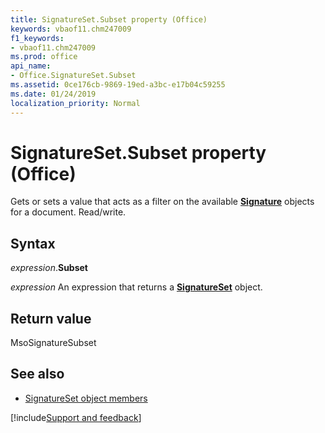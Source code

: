 ```yaml
---
title: SignatureSet.Subset property (Office)
keywords: vbaof11.chm247009
f1_keywords:
- vbaof11.chm247009
ms.prod: office
api_name:
- Office.SignatureSet.Subset
ms.assetid: 0ce176cb-9869-19ed-a3bc-e17b04c59255
ms.date: 01/24/2019
localization_priority: Normal
---
```



# SignatureSet.Subset property (Office)

Gets or sets a value that acts as a filter on the available **[Signature](office.signature.md)** objects for a document. Read/write.


## Syntax

_expression_.**Subset**

_expression_ An expression that returns a **[SignatureSet](Office.SignatureSet.md)** object.


## Return value

MsoSignatureSubset


## See also

- [SignatureSet object members](overview/Library-Reference/signatureset-members-office.md)



[!include[Support and feedback](~/includes/feedback-boilerplate.md)]